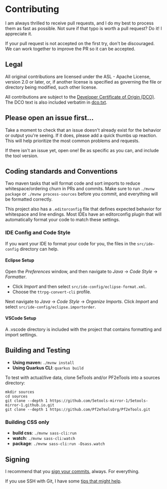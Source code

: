 # Contributing

I am always thrilled to receive pull requests, and I do my best to process them as fast as possible. Not sure if that typo is worth a pull request? Do it! I appreciate it.

If your pull request is not accepted on the first try, don't be discouraged. We can work together to improve the PR so it can be accepted.

## Legal

All original contributions are licensed under the ASL - Apache License, version 2.0 or later, or, if another license is specified as governing the file or directory being modified, such other license.

All contributions are subject to the [Developer Certificate of Origin (DCO)](https://developercertificate.org/). The DCO text is also included verbatim in [dco.txt](dco.txt).

## Please open an issue first...

Take a moment to check that an issue doesn't already exist for the behavior or output you're seeing. 
If it does, please add a quick thumbs up reaction. 
This will help prioritize the most common problems and requests.

If there isn't an issue yet, open one! Be as specific as you can, and include the tool version.

## Coding standards and Conventions

Two maven tasks that will format code and sort imports to reduce whitespace/ordering churn in PRs and commits.
Make sure to run `./mvnw package` or `./mvnw process-sources` before you commit, and everything will be formatted correctly.

This project also has a `.editorconfig` file that defines expected behavior for whitespace and line endings.
Most IDEs have an editorconfig plugin that will automatically format your code to match these settings.

### IDE Config and Code Style

If you want your IDE to format your code for you, the files in the `src/ide-config` directory can help.

#### Eclipse Setup

Open the *Preferences* window, and then navigate to _Java_ -> _Code Style_ -> _Formatter_. 

- Click _Import_ and then select `src/ide-config/eclipse-format.xml`.
- Choose the `ttrpg-convert-cli` profile.

Next navigate to _Java_ -> _Code Style_ -> _Organize Imports_. Click _Import_ and select `src/ide-config/eclipse.importorder`.

#### VSCode Setup

A .vscode directory is included with the project that contains formatting and import settings.

## Building and Testing

- **Using maven:** `./mvnw install`
- **Using Quarkus CLI**: `quarkus build`

To test with actual/live data, clone 5eTools and/or PF2eTools into a sources directory: 

```
mkdir sources
cd sources
git clone --depth 1 https://github.com/5etools-mirror-1/5etools-mirror-1.github.io.git
git clone --depth 1 https://github.com/Pf2eToolsOrg/Pf2eTools.git
```

### Building CSS only

- **build css**: `./mvnw sass-cli:run`
- **watch**: `./mvnw sass-cli:watch`
- **package**: `./mvnw sass-cli:run -Dsass.watch`

## Signing

I recommend that you [sign your commits](https://docs.github.com/en/authentication/managing-commit-signature-verification/signing-commits), always. For everything.

If you use SSH with Git, I have some [tips that might help](https://www.ebullient.dev/2022/10/12/signing-git-commits.html).

